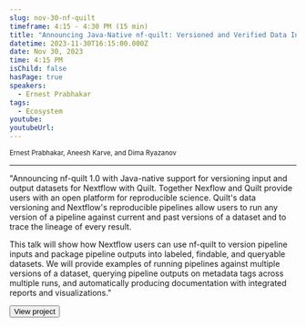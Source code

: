 ```yaml
---
slug: nov-30-nf-quilt
timeframe: 4:15 - 4:30 PM (15 min)
title: "Announcing Java-Native nf-quilt: Versioned and Verified Data Inputs and Outputs for Nextflow"
datetime: 2023-11-30T16:15:00.000Z
date: Nov 30, 2023
time: 4:15 PM
isChild: false
hasPage: true
speakers:
  - Ernest Prabhakar
tags:
  - Ecosystem
youtube:
youtubeUrl:
---
```

<div className="mb-4">
  <small className="typo-small">
    Ernest Prabhakar, Aneesh Karve, and Dima Ryazanov
  </small>
</div>

<hr className="border-t border-gray-50 mb-4 opacity-20" />

"Announcing nf-quilt 1.0 with Java-native support for versioning input and output datasets for Nextflow with Quilt. Together Nexflow and Quilt provide users with an open platform for reproducible science. Quilt's data versioning and Nextflow's reproducible pipelines allow users to run any version of a pipeline against current and past versions of a dataset and to trace the lineage of every result.

This talk will show how Nextflow users can use nf-quilt to version pipeline inputs and package pipeline outputs into labeled, findable, and queryable datasets. We will provide examples of running pipelines against multiple versions of a dataset, querying pipeline outputs on metadata tags across multiple runs, and automatically producing documentation with integrated reports and visualizations."

<div>
  <Button to="https://github.com/quiltdata/nf-quilt" variant="secondary" size="md" arrow>
    View project
  </Button>
</div>